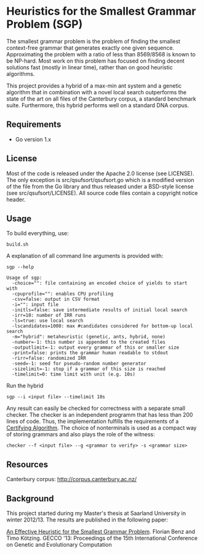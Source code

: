 Heuristics for the Smallest Grammar Problem (SGP)
==========

The smallest grammar problem is the problem of finding the smallest context-free grammar that generates exactly one given sequence. Approximating the problem with a ratio of less than 8569/8568 is known to be NP-hard. Most work on this problem has focused on finding decent solutions fast (mostly in linear time), rather than on good heuristic algorithms.

This project provides a hybrid of a max-min ant system and a genetic algorithm that in combination with a novel local search outperforms the state of the art on all files of the Canterbury corpus, a standard benchmark suite. Furthermore, this hybrid performs well on a standard DNA corpus.

Requirements
---------
* Go version 1.x

License
---------

Most of the code is released under the Apache 2.0 license (see LICENSE). The only exception is src/qsufsort/qsufsort.go which is a modified version of the file from the Go library and thus released under a BSD-style license (see src/qsufsort/LICENSE). All source code files contain a copyright notice header.

Usage
-------------

To build everything, use:

    build.sh

A explanation of all command line arguments is provided with:

    sgp --help

```
Usage of sgp:
  -choice="": file containing an encoded choice of yields to start with
  -cpuprofile="": enables CPU profiling
  -csv=false: output in CSV format
  -i="": input file
  -initls=false: save intermediate results of initial local search
  -irr=10: number of IRR runs
  -ls=true: use local search
  -lscandidates=1000: max #candidates considered for bottom-up local search
  -m="hybrid": metaheuristic (genetic, ants, hybrid, none)
  -number=-1: this number is appended to the created files
  -outputlimit=-1: output every grammar of this or smaller size
  -print=false: prints the grammar human readable to stdout
  -rirr=false: randomized IRR
  -seed=-1: seed for pseudo-random number generator
  -sizelimit=-1: stop if a grammar of this size is reached
  -timelimit=0: time limit with unit (e.g. 10s)
```

Run the hybrid

    sgp --i <input file> --timelimit 10s

Any result can easily be checked for correctness with a separate small checker. The checker is an independent programm that has less than 200 lines of code. Thus, the implementation fulfills the requirements of a [Certifying Algorithm](http://people.mpi-inf.mpg.de/~mehlhorn/ftp/CertifyingAlgorithms.pdf). The choice of nonterminals is used as a compact way of storing grammars and also plays the role of the witness:

    checker --f <input file> --g <grammar to verify> -s <grammar size>

Resources
-------------

Canterbury corpus:  http://corpus.canterbury.ac.nz/

Background
-------------

This project started during my Master's thesis at Saarland University in winter 2012/13. The results are published in the following paper:

[An Effective Heuristic for the Smallest Grammar Problem](http://dl.acm.org/citation.cfm?id=2463441). Florian Benz and Timo Kötzing. GECCO '13: Proceedings of the 15th International Conference on Genetic and Evolutionary Computation 
